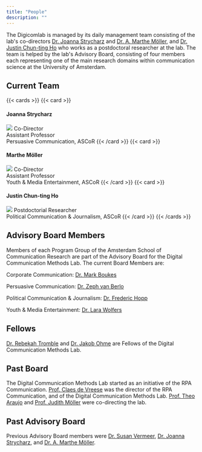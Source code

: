 ```yaml
---
title: "People"
description: ""
---
```


The Digicomlab is managed by its daily management team consisting of the lab's co-directors [Dr. Joanna Strycharz](https://www.uva.nl/en/profile/s/t/j.strycharz/j.strycharz.html) and [Dr. A. Marthe Möller](https://www.uva.nl/en/profile/m/o/a.m.moller/a.m.moller.html), and [Dr. Justin Chun-ting Ho](https://www.uva.nl/en/profile/h/o/j.c.ho/j.c.ho.html) who works as a postdoctoral researcher at the lab. The team is helped by the lab's Advisory Board, consisting of four members each representing one of the main research domains within communication science at the University of Amsterdam.



## Current Team

{{< cards >}}
{{< card >}}
#### Joanna Strycharz
![](../profile_pic/jstrycharz.jpg)
Co-Director\
Assistant Professor\
Persuasive Communication, ASCoR
{{< /card >}}
{{< card >}}
#### Marthe Möller
![](../profile_pic/ammoller.jpg)
Co-Director\
Assistant Professor\
Youth & Media Entertainment, ASCoR
{{< /card >}}
{{< card >}}
#### Justin Chun-ting Ho
![](../profile_pic/jcho.jpg)
Postdoctorial Researcher\
Political Communication & Journalism, ASCoR
{{< /card >}}
{{< /cards >}}

## Advisory Board Members
Members of each Program Group of the Amsterdam School of Communication Research are part of the Advisory Board for the Digital Communication Methods Lab. The current Board Members are:

Corporate Communication: [Dr. Mark Boukes](https://www.uva.nl/profiel/b/o/m.boukes/m.boukes.html)

Persuasive Communication: [Dr. Zeph van Berlo](https://www.uva.nl/profiel/b/e/z.m.c.vanberlo/z.m.c.van-berlo.html)

Political Communication & Journalism: [Dr. Frederic Hopp](https://www.uva.nl/en/profile/h/o/f.r.hopp/f.r.hopp.html)

Youth & Media Entertainment: [Dr. Lara Wolfers](https://www.uva.nl/en/profile/w/o/l.n.wolfers/l.n.wolfers.html)

## Fellows
[Dr. Rebekah Tromble](https://smpa.gwu.edu/rebekah-tromble) and [Dr. Jakob Ohme](https://www.weizenbaum-institut.de/portrait/p/jakob-ohme/#page=1&sort=date) are Fellows of the Digital Communication Methods Lab.

## Past Board
The Digital Communication Methods Lab started as an initiative of the RPA Communication. [Prof. Claes de Vreese](https://claesdevreese.wordpress.com/) was the director of the RPA Communication, and of the Digital Communication Methods Lab. [Prof. Theo Araujo](https://theoaraujo.eu/) and [Prof. Judith Möller](https://leibniz-hbi.de/en/staff/judith-moeller) were co-directing the lab.

## Past Advisory Board
Previous Advisory Board members were [Dr. Susan Vermeer](https://www.wur.nl/en/persons/susan-vermeer.htm), [Dr. Joanna Strycharz](https://www.uva.nl/en/profile/s/t/j.strycharz/j.strycharz.html), and [Dr. A. Marthe Möller](https://www.uva.nl/en/profile/m/o/a.m.moller/a.m.moller.html).